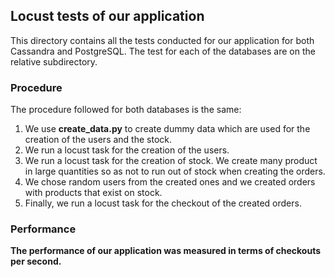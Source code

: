 ## Locust tests of our application

This directory contains all the tests conducted 
for our application for both Cassandra and PostgreSQL.
The test for each of the databases are on the relative subdirectory.

### Procedure

The procedure followed for both databases is the same:
1. We use **create_data.py** to create dummy data which are used for the
creation of the users and the stock.
2. We run a locust task for the creation of the users.
3. We run a locust task for the creation of stock. We create many product
in large quantities so as not to run out of stock when creating the orders.
4. We chose random users from the created ones and we created orders with products 
that exist on stock.
5. Finally, we run a locust task for the checkout of the created orders.

### Performance

**The performance of our application was measured in terms 
of checkouts per second.**